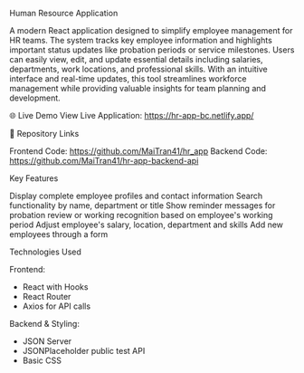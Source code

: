 Human Resource Application

A modern React application designed to simplify employee management for HR teams. The system tracks key employee information and highlights important status updates like probation periods or service milestones. Users can easily view, edit, and update essential details including salaries, departments, work locations, and professional skills. With an intuitive interface and real-time updates, this tool streamlines workforce management while providing valuable insights for team planning and development.

🌐 Live Demo
View Live Application: https://hr-app-bc.netlify.app/

📁 Repository Links

Frontend Code: https://github.com/MaiTran41/hr_app
Backend Code: https://github.com/MaiTran41/hr-app-backend-api

Key Features

Display complete employee profiles and contact information
Search functionality by name, department or title
Show reminder messages for probation review or working recognition based on employee's working period
Adjust employee's salary, location, department and skills
Add new employees through a form

Technologies Used

Frontend:

- React with Hooks
- React Router
- Axios for API calls

Backend & Styling:

- JSON Server
- JSONPlaceholder public test API
- Basic CSS
